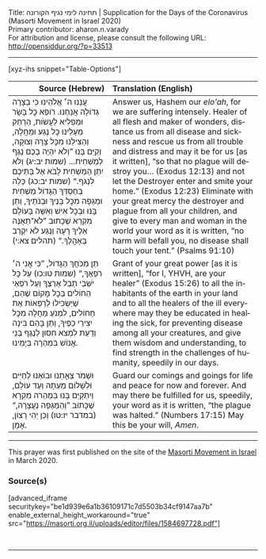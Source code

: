 <html>
<head></head>
<body>
Title: תחינה לימי נגיף הקורונה | Supplication for the Days of the Coronavirus (Masorti Movement in Israel 2020)<br />
Primary contributor: aharon.n.varady<br />
For attribution and license, please consult the following URL: <a href="http://opensiddur.org/?p=33513">http://opensiddur.org/?p=33513</a>
<p />
<hr />

[xyz-ihs snippet="Table-Options"]<table style="margin-left: auto; margin-right: auto;" class="draggable">
<thead><tr><th id="x" style="text-align: right;">Source (Hebrew)</th><th style="text-align: left;">Translation (English)</a></th></tr></thead>
<tbody>
<tr><td style="vertical-align:top;">
<div class="liturgy" lang="he">
עֲנֵנוּ ה׳ אֱלֹהֵינוּ 
כִּי בְצָרָה גְּדוֹלָה אֲנַחְנוּ.
רוֹפֵא כׇל בָּשָׂר וּמַפְלִיא לַעֲשֹׂות, 
הַרְחֵק מֵעָלֵינוּ כׇּל נֶגַע וּמַחֲלָה, 
וְהַצִּילֵנוּ מִכׇּל צָרָה וְצוּקָה,
וְקַיֵּם בָּנוּ ”וְלֹא יִהְיֶה בָכֶם נֶגֶף לְמַשְׁחִית... <span class="citation">(שמות יב:יג)</span>
וְלֹא יִתֵן הַמַּשְׁחִית לָבֹא אֶל בָּתֵּיכֶם לִנְגֹּף.“  <span class="citation">(שמות יב:כג)</span>
כַּלֵה בְחַסְדְּךָ הַגָּדוֹל מַשְׁחִית וּמַגֵּפָה מִכׇּל בָּנֶיךָ וּבְנֹתֶיךָ,
וְתֵן בָּנוּ וּבְכׇל אִישׁ וְאִשָּׁה בָּעוֹלָם 
מִקְרָא שֶׁכָּתוּב ”לֹא־תְאֻנֶּה אֵלֶיךָ רָעָה 
וְנֶגַע לֹא יִקְרַב בְּאָהֳלֶךָ.“ <span class="citation">(תהלים צא:י)</span>
</span></div></td>
 
<td style="vertical-align:top;">
<div class="english" lang="en">
Answer us, Hashem our <em>elo'ah</em>, 
for we are suffering intensely.
Healer of all flesh and maker of wonders,
distance us from all disease and sickness
and rescue us from all trouble and distress
and may it be for us [as it written], “so that no plague will destroy you…  <span class="citation">(Exodus 12:13)</span>
and not let the Destroyer enter and smite your home.”  <span class="citation">(Exodus 12:23)</span>
Eliminate with your great mercy the destroyer and plague from all your children,
and give to every man and woman in the world 
your word as it is written, “no harm will befall you, 
no disease shall touch your tent.”  <span class="citation">(Psalms 91:10)</span>
</div></td></tr>


<tr><td style="vertical-align:top;">
<div class="liturgy" lang="he">
תֵּן מִכֹּחֲךְ הַגָּדוֹל, ”כִּי אֲנִי ה׳ רֹפְאֶךָ,“ <span class="citation">(שמות טו:כו)</span>
עַל כׇּל יֹשְׁבֵי תֵבֵל אַרְצֶךָ 
וְעַל רֹפְאֵי הַחוֹלִים בְּכׇל מָקוֹם שֶׁהֵם,
שֶׁיַּשְׂכִּילוּ לְרַפְּאוֹת אֶת חַחוֹלִים, 
לִמְנֹעַ מַחֲלָה מִכׇּל יִצִירֵי כַפֶּיךָ,
וְתֵן בָּהֵם בִּינָה וְדַעַת 
לִמְצֹא חִסּוּן לְנֶגֶף בְּנֵי אֱנוֹשׁ 
בִּמְהֵרָה בְּיָמֵינוּ.
</span></div></td>
 
<td style="vertical-align:top;">
<div class="english" lang="en">
Grant of your great power [as it is written], “for I, YHVH, are your healer” <span class="citation">(Exodus 15:26)</span>
to all the inhabitants of the earth in your land
and to all the healers of the ill everywhere 
may they be educated in healing the sick,
for preventing disease among all your creatures,
and give them wisdom and understanding, 
to find strength in the challenges of humanity,
speedily in our days.
</div></td></tr>


<tr><td style="vertical-align:top;">
<div class="liturgy" lang="he">
וּשְׁמֹר צֵאֵָתֵנוּ וּבוֹאֵנוּ 
לְחַיִּים וּלְשָׁלוֹם מֵעַתָּה וְעַד עוֹלָם,
וְיִתְקַיֵּם בָּנוּ בִּמְהֵרה 
מִקְרָא שֶׁכָּתוּב ”וְהַמַּגֵּפָה נֶעֱצָרָה,“ <span class="citation">(במדבר יז:טו)</span>
וְכֵן יְהִי רָצוֹן, 
אָמֵן.
</span></div></td>
 
<td style="vertical-align:top;">
<div class="english" lang="en">
Guard our comings and goings 
for life and peace for now and forever. 
And may there be fulfilled for us, speedily,
your word as it is written, “the plague was halted.” (Numbers 17:15)
May this be your will, 
<em>Amen</em>.
</div></td></tr>
</tbody></table>

<hr />

This prayer was first published on the site of the <a href="http://masorti.org.il/page.php?pid=7802">Masorti Movement in Israel</a> in March 2020.

<h3>Source(s)</h3>

[advanced_iframe securitykey="be1d939e6a1b36109171c7d5503b34cf9147aa7b" enable_external_height_workaround="true" src="https://masorti.org.il/uploads/editor/files/1584697728.pdf"]

&nbsp;

<hr />

&nbsp;
</body>
</html>